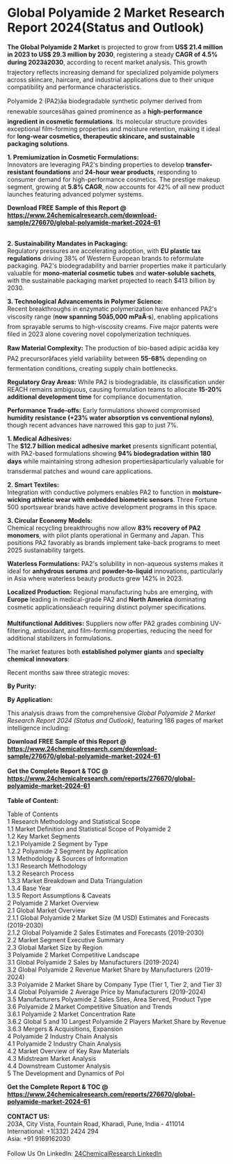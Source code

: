 <h1>Global Polyamide 2 Market Research Report 2024(Status and Outlook)</h1><p><strong>The Global Polyamide 2 Market</strong> is projected to grow from <strong>US$ 21.4 million in 2023 to US$ 29.3 million by 2030</strong>, registering a steady <strong>CAGR of 4.5% during 2023â2030</strong>, according to recent market analysis. This growth trajectory reflects increasing demand for specialized polyamide polymers across skincare, haircare, and industrial applications due to their unique compatibility and performance characteristics.</p><p>Polyamide 2 (PA2)âa biodegradable synthetic polymer derived from renewable sourcesâhas gained prominence as a <strong>high-performance ingredient in cosmetic formulations</strong>. Its molecular structure provides exceptional film-forming properties and moisture retention, making it ideal for <strong>long-wear cosmetics, therapeutic skincare, and sustainable packaging solutions</strong>.</p><p><strong>1. Premiumization in Cosmetic Formulations:</strong><br>
Innovators are leveraging PA2's binding properties to develop <strong>transfer-resistant foundations</strong> and <strong>24-hour wear products</strong>, responding to consumer demand for high-performance cosmetics. The prestige makeup segment, growing at <strong>5.8% CAGR</strong>, now accounts for 42% of all new product launches featuring advanced polymer systems.</p><div><b>Download FREE Sample of this Report @ 
            <a href="https://www.24chemicalresearch.com/download-sample/276670/global-polyamide-market-2024-61">
            https://www.24chemicalresearch.com/download-sample/276670/global-polyamide-market-2024-61</a></b></div><br><p><strong>2. Sustainability Mandates in Packaging:</strong><br>
Regulatory pressures are accelerating adoption, with <strong>EU plastic tax regulations</strong> driving 38% of Western European brands to reformulate packaging. PA2's biodegradability and barrier properties make it particularly valuable for <strong>mono-material cosmetic tubes</strong> and <strong>water-soluble sachets</strong>, with the sustainable packaging market projected to reach $413 billion by 2030.</p><p><strong>3. Technological Advancements in Polymer Science:</strong><br>
Recent breakthroughs in enzymatic polymerization have enhanced PA2's viscosity range (<strong>now spanning 50â5,000 mPaÂ·s</strong>), enabling applications from sprayable serums to high-viscosity creams. Five major patents were filed in 2023 alone covering novel copolymerization techniques.</p><p><strong>Raw Material Complexity:</strong> The production of bio-based adipic acidâa key PA2 precursorâfaces yield variability between <strong>55-68%</strong> depending on fermentation conditions, creating supply chain bottlenecks.</p><p><strong>Regulatory Gray Areas:</strong> While PA2 is biodegradable, its classification under REACH remains ambiguous, causing formulation teams to allocate <strong>15-20% additional development time</strong> for compliance documentation.</p><p><strong>Performance Trade-offs:</strong> Early formulations showed compromised <strong>humidity resistance (+23% water absorption vs conventional nylons)</strong>, though recent advances have narrowed this gap to just 7%.</p><p><strong>1. Medical Adhesives:</strong><br>
The <strong>$12.7 billion medical adhesive market</strong> presents significant potential, with PA2-based formulations showing <strong>94% biodegradation within 180 days</strong> while maintaining strong adhesion propertiesâparticularly valuable for transdermal patches and wound care applications.</p><p><strong>2. Smart Textiles:</strong><br>
Integration with conductive polymers enables PA2 to function in <strong>moisture-wicking athletic wear with embedded biometric sensors</strong>. Three Fortune 500 sportswear brands have active development programs in this space.</p><p><strong>3. Circular Economy Models:</strong><br>
Chemical recycling breakthroughs now allow <strong>83% recovery of PA2 monomers</strong>, with pilot plants operational in Germany and Japan. This positions PA2 favorably as brands implement take-back programs to meet 2025 sustainability targets.</p><p><strong>Waterless Formulations:</strong> PA2's solubility in non-aqueous systems makes it ideal for <strong>anhydrous serums</strong> and <strong>powder-to-liquid</strong> innovations, particularly in Asia where waterless beauty products grew 142% in 2023.</p><p><strong>Localized Production:</strong> Regional manufacturing hubs are emerging, with <strong>Europe</strong> leading in medical-grade PA2 and <strong>North America</strong> dominating cosmetic applicationsâeach requiring distinct polymer specifications.</p><p><strong>Multifunctional Additives:</strong> Suppliers now offer PA2 grades combining UV-filtering, antioxidant, and film-forming properties, reducing the need for additional stabilizers in formulations.</p><p>The market features both <strong>established polymer giants</strong> and <strong>specialty chemical innovators</strong>:</p><p>Recent months saw three strategic moves:</p><p><strong>By Purity:</strong></p><p><strong>By Application:</strong></p><p>This analysis draws from the comprehensive <em>Global Polyamide 2 Market Research Report 2024 (Status and Outlook)</em>, featuring 186 pages of market intelligence including:</p><div><b>Download FREE Sample of this Report @ 
            <a href="https://www.24chemicalresearch.com/download-sample/276670/global-polyamide-market-2024-61">
            https://www.24chemicalresearch.com/download-sample/276670/global-polyamide-market-2024-61</a></b></div><br><div><b>Get the Complete Report & TOC @ 
            <a href="https://www.24chemicalresearch.com/reports/276670/global-polyamide-market-2024-61">
            https://www.24chemicalresearch.com/reports/276670/global-polyamide-market-2024-61</a></b></div><br>
            <b>Table of Content:</b><p>Table of Contents<br />
1 Research Methodology and Statistical Scope<br />
1.1 Market Definition and Statistical Scope of Polyamide 2<br />
1.2 Key Market Segments<br />
1.2.1 Polyamide 2 Segment by Type<br />
1.2.2 Polyamide 2 Segment by Application<br />
1.3 Methodology & Sources of Information<br />
1.3.1 Research Methodology<br />
1.3.2 Research Process<br />
1.3.3 Market Breakdown and Data Triangulation<br />
1.3.4 Base Year<br />
1.3.5 Report Assumptions & Caveats<br />
2 Polyamide 2 Market Overview<br />
2.1 Global Market Overview<br />
2.1.1 Global Polyamide 2 Market Size (M USD) Estimates and Forecasts (2019-2030)<br />
2.1.2 Global Polyamide 2 Sales Estimates and Forecasts (2019-2030)<br />
2.2 Market Segment Executive Summary<br />
2.3 Global Market Size by Region<br />
3 Polyamide 2 Market Competitive Landscape<br />
3.1 Global Polyamide 2 Sales by Manufacturers (2019-2024)<br />
3.2 Global Polyamide 2 Revenue Market Share by Manufacturers (2019-2024)<br />
3.3 Polyamide 2 Market Share by Company Type (Tier 1, Tier 2, and Tier 3)<br />
3.4 Global Polyamide 2 Average Price by Manufacturers (2019-2024)<br />
3.5 Manufacturers Polyamide 2 Sales Sites, Area Served, Product Type<br />
3.6 Polyamide 2 Market Competitive Situation and Trends<br />
3.6.1 Polyamide 2 Market Concentration Rate<br />
3.6.2 Global 5 and 10 Largest Polyamide 2 Players Market Share by Revenue<br />
3.6.3 Mergers & Acquisitions, Expansion<br />
4 Polyamide 2 Industry Chain Analysis<br />
4.1 Polyamide 2 Industry Chain Analysis<br />
4.2 Market Overview of Key Raw Materials<br />
4.3 Midstream Market Analysis<br />
4.4 Downstream Customer Analysis<br />
5 The Development and Dynamics of Pol</p><div><b>Get the Complete Report & TOC @ 
            <a href="https://www.24chemicalresearch.com/reports/276670/global-polyamide-market-2024-61">
            https://www.24chemicalresearch.com/reports/276670/global-polyamide-market-2024-61</a></b></div><br><b>CONTACT US:</b><br>
            203A, City Vista, Fountain Road, Kharadi, Pune, India - 411014<br>
            International: +1(332) 2424 294<br>
            Asia: +91 9169162030 <br><br>
            Follow Us On LinkedIn: <a href="https://www.linkedin.com/company/24chemicalresearch/">24ChemicalResearch LinkedIn</a>